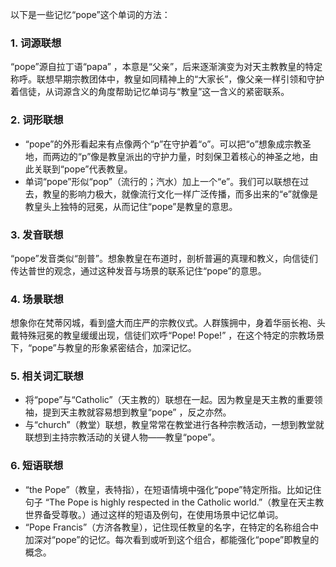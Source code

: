 以下是一些记忆“pope”这个单词的方法：

### 1. 词源联想
“pope”源自拉丁语“papa” ，本意是“父亲”，后来逐渐演变为对天主教教皇的特定称呼。联想早期宗教团体中，教皇如同精神上的“大家长”，像父亲一样引领和守护着信徒，从词源含义的角度帮助记忆单词与“教皇”这一含义的紧密联系。

### 2. 词形联想
 - “pope”的外形看起来有点像两个“p”在守护着“o”。可以把“o”想象成宗教圣地，而两边的“p”像是教皇派出的守护力量，时刻保卫着核心的神圣之地，由此关联到“pope”代表教皇。
 - 单词“pope”形似“pop”（流行的；汽水）加上一个“e”。我们可以联想在过去，教皇的影响力极大，就像流行文化一样广泛传播，而多出来的“e”就像是教皇头上独特的冠冕，从而记住“pope”是教皇的意思。

### 3. 发音联想
“pope”发音类似“剖普”。想象教皇在布道时，剖析普遍的真理和教义，向信徒们传达普世的观念，通过这种发音与场景的联系记住“pope”的意思。

### 4. 场景联想
想象你在梵蒂冈城，看到盛大而庄严的宗教仪式。人群簇拥中，身着华丽长袍、头戴特殊冠冕的教皇缓缓出现，信徒们欢呼“Pope! Pope!” ，在这个特定的宗教场景下，“pope”与教皇的形象紧密结合，加深记忆。

### 5. 相关词汇联想
 - 将“pope”与“Catholic”（天主教的）联想在一起。因为教皇是天主教的重要领袖，提到天主教就容易想到教皇“pope” ，反之亦然。
 - 与“church”（教堂）联想，教皇常常在教堂进行各种宗教活动，一想到教堂就联想到主持宗教活动的关键人物——教皇“pope”。

### 6. 短语联想
 - “the Pope”（教皇，表特指），在短语情境中强化“pope”特定所指。比如记住句子 “The Pope is highly respected in the Catholic world.”（教皇在天主教世界备受尊敬。）通过这样的短语及例句，在使用场景中记忆单词。
 - “Pope Francis”（方济各教皇），记住现任教皇的名字，在特定的名称组合中加深对“pope”的记忆。每次看到或听到这个组合，都能强化“pope”即教皇的概念。 